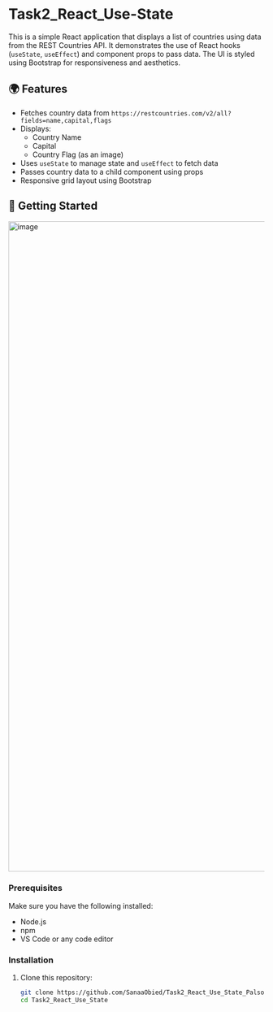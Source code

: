 # Task2_React_Use-State

This is a simple React application that displays a list of countries using data from the REST Countries API. It demonstrates the use of React hooks (`useState`, `useEffect`) and component props to pass data. The UI is styled using Bootstrap for responsiveness and aesthetics.

## 🌍 Features

- Fetches country data from `https://restcountries.com/v2/all?fields=name,capital,flags`
- Displays:
  - Country Name
  - Capital
  - Country Flag (as an image)
- Uses `useState` to manage state and `useEffect` to fetch data
- Passes country data to a child component using props
- Responsive grid layout using Bootstrap

## 🚀 Getting Started
<img width="1280" alt="image" src="https://github.com/user-attachments/assets/2709db7d-1ceb-4d1f-b16c-4e67f0339b53" />


### Prerequisites

Make sure you have the following installed:

- Node.js
- npm
- VS Code or any code editor

### Installation

1. Clone this repository:

   ```bash
   git clone https://github.com/SanaaObied/Task2_React_Use_State_Palsoft
   cd Task2_React_Use_State
